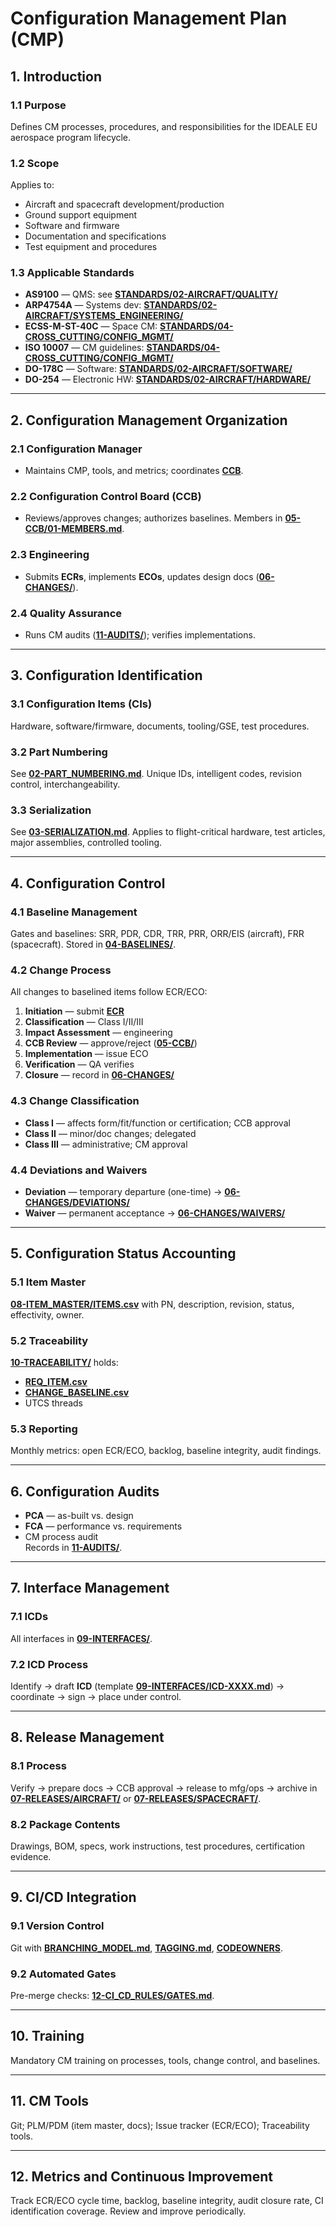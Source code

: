 # Configuration Management Plan (CMP)

## 1. Introduction

### 1.1 Purpose
Defines CM processes, procedures, and responsibilities for the IDEALE EU aerospace program lifecycle.

### 1.2 Scope
Applies to:
- Aircraft and spacecraft development/production
- Ground support equipment
- Software and firmware
- Documentation and specifications
- Test equipment and procedures

### 1.3 Applicable Standards
- **AS9100** — QMS: see **[STANDARDS/02-AIRCRAFT/QUALITY/](../STANDARDS/02-AIRCRAFT/QUALITY/)**  
- **ARP4754A** — Systems dev: **[STANDARDS/02-AIRCRAFT/SYSTEMS_ENGINEERING/](../STANDARDS/02-AIRCRAFT/SYSTEMS_ENGINEERING/)**  
- **ECSS-M-ST-40C** — Space CM: **[STANDARDS/04-CROSS_CUTTING/CONFIG_MGMT/](../STANDARDS/04-CROSS_CUTTING/CONFIG_MGMT/)**  
- **ISO 10007** — CM guidelines: **[STANDARDS/04-CROSS_CUTTING/CONFIG_MGMT/](../STANDARDS/04-CROSS_CUTTING/CONFIG_MGMT/)**  
- **DO-178C** — Software: **[STANDARDS/02-AIRCRAFT/SOFTWARE/](../STANDARDS/02-AIRCRAFT/SOFTWARE/)**  
- **DO-254** — Electronic HW: **[STANDARDS/02-AIRCRAFT/HARDWARE/](../STANDARDS/02-AIRCRAFT/HARDWARE/)**

---

## 2. Configuration Management Organization

### 2.1 Configuration Manager
- Maintains CMP, tools, and metrics; coordinates **[CCB](./05-CCB/)**.

### 2.2 Configuration Control Board (CCB)
- Reviews/approves changes; authorizes baselines. Members in **[05-CCB/01-MEMBERS.md](./05-CCB/01-MEMBERS.md)**.

### 2.3 Engineering
- Submits **ECRs**, implements **ECOs**, updates design docs (**[06-CHANGES/](./06-CHANGES/)**).

### 2.4 Quality Assurance
- Runs CM audits (**[11-AUDITS/](./11-AUDITS/)**); verifies implementations.

---

## 3. Configuration Identification

### 3.1 Configuration Items (CIs)
Hardware, software/firmware, documents, tooling/GSE, test procedures.

### 3.2 Part Numbering
See **[02-PART_NUMBERING.md](./02-PART_NUMBERING.md)**. Unique IDs, intelligent codes, revision control, interchangeability.

### 3.3 Serialization
See **[03-SERIALIZATION.md](./03-SERIALIZATION.md)**. Applies to flight-critical hardware, test articles, major assemblies, controlled tooling.

---

## 4. Configuration Control

### 4.1 Baseline Management
Gates and baselines: SRR, PDR, CDR, TRR, PRR, ORR/EIS (aircraft), FRR (spacecraft). Stored in **[04-BASELINES/](./04-BASELINES/)**.

### 4.2 Change Process
All changes to baselined items follow ECR/ECO:
1. **Initiation** — submit **[ECR](./13-TEMPLATES/ECR.yml)**
2. **Classification** — Class I/II/III
3. **Impact Assessment** — engineering
4. **CCB Review** — approve/reject (**[05-CCB/](./05-CCB/)**)
5. **Implementation** — issue ECO
6. **Verification** — QA verifies
7. **Closure** — record in **[06-CHANGES/](./06-CHANGES/)**

### 4.3 Change Classification
- **Class I** — affects form/fit/function or certification; CCB approval
- **Class II** — minor/doc changes; delegated
- **Class III** — administrative; CM approval

### 4.4 Deviations and Waivers
- **Deviation** — temporary departure (one-time) → **[06-CHANGES/DEVIATIONS/](./06-CHANGES/DEVIATIONS/)**  
- **Waiver** — permanent acceptance → **[06-CHANGES/WAIVERS/](./06-CHANGES/WAIVERS/)**

---

## 5. Configuration Status Accounting

### 5.1 Item Master
**[08-ITEM_MASTER/ITEMS.csv](./08-ITEM_MASTER/ITEMS.csv)** with PN, description, revision, status, effectivity, owner.

### 5.2 Traceability
**[10-TRACEABILITY/](./10-TRACEABILITY/)** holds:
- **[REQ_ITEM.csv](./10-TRACEABILITY/REQ_ITEM.csv)**
- **[CHANGE_BASELINE.csv](./10-TRACEABILITY/CHANGE_BASELINE.csv)**
- UTCS threads

### 5.3 Reporting
Monthly metrics: open ECR/ECO, backlog, baseline integrity, audit findings.

---

## 6. Configuration Audits
- **PCA** — as-built vs. design  
- **FCA** — performance vs. requirements  
- CM process audit  
Records in **[11-AUDITS/](./11-AUDITS/)**.

---

## 7. Interface Management

### 7.1 ICDs
All interfaces in **[09-INTERFACES/](./09-INTERFACES/)**.

### 7.2 ICD Process
Identify → draft **ICD** (template **[09-INTERFACES/ICD-XXXX.md](./09-INTERFACES/ICD-XXXX.md)**) → coordinate → sign → place under control.

---

## 8. Release Management

### 8.1 Process
Verify → prepare docs → CCB approval → release to mfg/ops → archive in **[07-RELEASES/AIRCRAFT/](./07-RELEASES/AIRCRAFT/)** or **[07-RELEASES/SPACECRAFT/](./07-RELEASES/SPACECRAFT/)**.

### 8.2 Package Contents
Drawings, BOM, specs, work instructions, test procedures, certification evidence.

---

## 9. CI/CD Integration

### 9.1 Version Control
Git with **[BRANCHING_MODEL.md](./12-CI_CD_RULES/BRANCHING_MODEL.md)**, **[TAGGING.md](./12-CI_CD_RULES/TAGGING.md)**, **[CODEOWNERS](./12-CI_CD_RULES/CODEOWNERS)**.

### 9.2 Automated Gates
Pre-merge checks: **[12-CI_CD_RULES/GATES.md](./12-CI_CD_RULES/GATES.md)**.

---

## 10. Training
Mandatory CM training on processes, tools, change control, and baselines.

---

## 11. CM Tools
Git; PLM/PDM (item master, docs); Issue tracker (ECR/ECO); Traceability tools.

---

## 12. Metrics and Continuous Improvement
Track ECR/ECO cycle time, backlog, baseline integrity, audit closure rate, CI identification coverage. Review and improve periodically.
